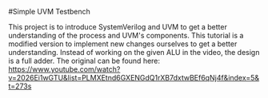 #Simple UVM Testbench 

This project is to introduce SystemVerilog and UVM to get a better understanding of the process and UVM's components. This tutorial is a modified version to implement new changes ourselves to get a better understanding. Instead of working on the given ALU in the video, the design is a full adder.
The original can be found here: https://www.youtube.com/watch?v=2026Ei1wGTU&list=PLMXEtnd6GXENGdQ1rXB7dxtwBEf6qNj4f&index=5&t=273s

